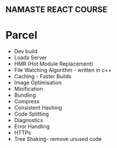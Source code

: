 ## NAMASTE REACT COURSE

# Parcel
- Dev build
- Loads Server
- HMR (Hot Module Replacement)
- File Watching Algorithm - written in c++
- Caching - Faster Builds
- Image Optimisation
- Minification
- Bundling
- Compress 
- Consistent Hashing
- Code Splitting
- Diagnostics
- Error Handling
- HTTPs
- Tree Shaking- remove unused code